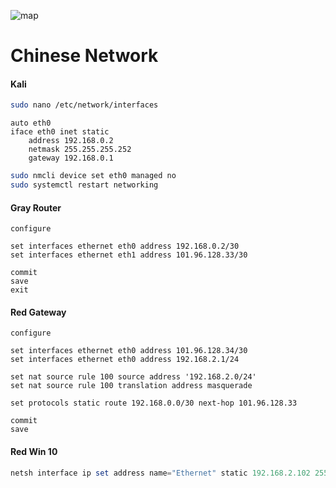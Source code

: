 ![map](https://github.com/user-attachments/assets/c4ad3292-332c-4939-98c5-3b92b022412f)

# Chinese Network

#### Kali

```bash
sudo nano /etc/network/interfaces
```
```nano
auto eth0
iface eth0 inet static
    address 192.168.0.2
    netmask 255.255.255.252
    gateway 192.168.0.1
```
```bash
sudo nmcli device set eth0 managed no
sudo systemctl restart networking
```

#### Gray Router 

```VyOS
configure

set interfaces ethernet eth0 address 192.168.0.2/30
set interfaces ethernet eth1 address 101.96.128.33/30

commit
save
exit
```

#### Red Gateway

``` Vyos
configure

set interfaces ethernet eth0 address 101.96.128.34/30
set interfaces ethernet eth0 address 192.168.2.1/24

set nat source rule 100 source address '192.168.2.0/24'
set nat source rule 100 translation address masquerade

set protocols static route 192.168.0.0/30 next-hop 101.96.128.33

commit
save
```

#### Red Win 10

```powershell
netsh interface ip set address name="Ethernet" static 192.168.2.102 255.255.255.0 192.168.2.1
```
